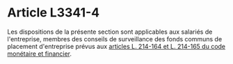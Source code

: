 # Article L3341-4

Les dispositions de la présente section sont applicables aux salariés de l'entreprise, membres des conseils de surveillance des fonds communs de placement d'entreprise prévus aux [articles L. 214-164 et L. 214-165 du code monétaire et financier][1].

 [1]: /affichCodeArticle.do?cidTexte=LEGITEXT000006072026&idArticle=LEGIARTI000027780393&dateTexte=&categorieLien=cid